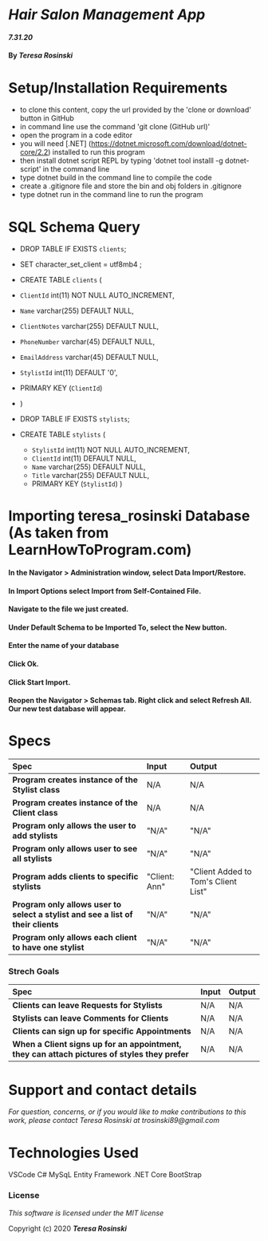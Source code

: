 # _Hair Salon Management App_

#### _7.31.20_

#### By _**Teresa Rosinski**_



# Setup/Installation Requirements

* to clone this content, copy the url provided by the 'clone or download' button in GitHub
* in command line use the command 'git clone (GitHub url)'
* open the program in a code editor
* you will need [.NET] (https://dotnet.microsoft.com/download/dotnet-core/2.2) installed to run this program 
* then install dotnet script REPL by typing 'dotnet tool installl -g dotnet-script' in the command line
* type dotnet build in the command line to compile the code
* create a .gitignore file and store the bin and obj folders in .gitignore
* type dotnet run in the command line to run the program


# SQL Schema Query #

* DROP TABLE IF EXISTS `clients`;
* SET character_set_client = utf8mb4 ;
* CREATE TABLE `clients` (
 * `ClientId` int(11) NOT NULL AUTO_INCREMENT,
  * `Name` varchar(255) DEFAULT NULL,
  * `ClientNotes` varchar(255) DEFAULT NULL,
  * `PhoneNumber` varchar(45) DEFAULT NULL,
  * `EmailAddress` varchar(45) DEFAULT NULL,
  * `StylistId` int(11) DEFAULT '0',
  * PRIMARY KEY (`ClientId`)
* )

* DROP TABLE IF EXISTS `stylists`;
* CREATE TABLE `stylists` (
  * `StylistId` int(11) NOT NULL AUTO_INCREMENT,
  * `ClientId` int(11) DEFAULT NULL,
  * `Name` varchar(255) DEFAULT NULL,
  * `Title` varchar(255) DEFAULT NULL,
  * PRIMARY KEY (`StylistId`)
 )

# Importing teresa_rosinski Database (As taken from LearnHowToProgram.com)

#### In the Navigator > Administration window, select Data Import/Restore.
#### In Import Options select Import from Self-Contained File.
#### Navigate to the file we just created.
#### Under Default Schema to be Imported To, select the New button.
#### Enter the name of your database 
#### Click Ok.
#### Click Start Import.
#### Reopen the Navigator > Schemas tab. Right click and select Refresh All. Our new test database will appear.

# Specs
| Spec | Input | Output |
| :-------------     | :------------- | :------------- |
| **Program creates instance of the Stylist class** | N/A | N/A |
| **Program creates instance of the Client class** | N/A | N/A |
| **Program only allows the user to add stylists** | "N/A" | "N/A"  |
| **Program only allows user to see all stylists** | "N/A" | "N/A"  |
| **Program adds clients to specific stylists** | "Client: Ann" | "Client Added to Tom's Client List" |
| **Program only allows user to select a stylist and see a list of their clients** | "N/A" | "N/A"  |
| **Program only allows each client to have one stylist** | "N/A" | "N/A"  |

### Strech Goals
| Spec | Input | Output |
| :-------------     | :------------- | :------------- |
|**Clients can leave Requests for Stylists**| N/A | N/A|
|**Stylists can leave Comments for Clients**| N/A | N/A |
|**Clients can sign up for specific Appointments**|N/A | N/A|
|**When a Client signs up for an appointment, they can attach pictures of styles they prefer** | N/A | N/A |

# Support and contact details

_For question, concerns, or if you would like to make contributions to this work, please contact Teresa Rosinski at trosinski89@gmail.com_

# Technologies Used

VSCode
C#
MySqL
Entity Framework
.NET Core
BootStrap

### License

*This software is licensed under the MIT license*

Copyright (c) 2020 **_Teresa Rosinski_**

